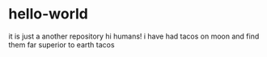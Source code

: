 # hello-world
it is just a another repository
hi humans!
i have had tacos on moon and find them far superior to earth tacos
